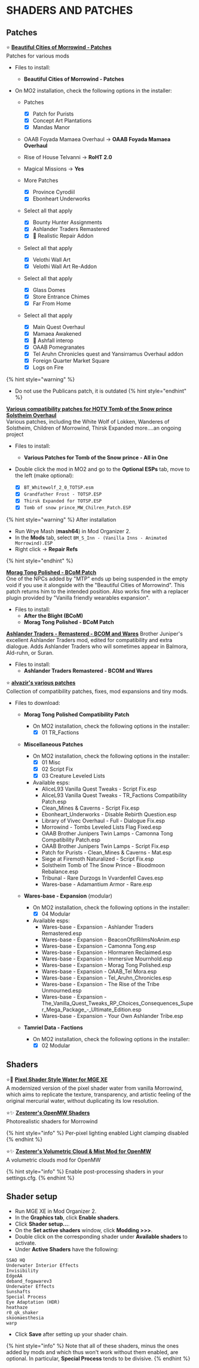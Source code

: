 # SHADERS AND PATCHES

## Patches

⭐ [**Beautiful Cities of Morrowind - Patches**](https://www.nexusmods.com/morrowind/mods/49231)\
Patches for various mods

* Files to install:
  * **Beautiful Cities of Morrowind - Patches**

* On MO2 installation, check the following options in the installer:
  * Patches
    * [x] Patch for Purists
    * [x] Concept Art Plantations
    * [x] Mandas Manor
  * OAAB Foyada Mamaea Overhaul -> **OAAB Foyada Mamaea Overhaul**
  * Rise of House Telvanni -> **RoHT 2.0**
  * Magical Missions -> **Yes**

  * More Patches
    * [x] Province Cyrodiil
    * [x] Ebonheart Underworks

  * Select all that apply
    * [x] Bounty Hunter Assignments
    * [x] Ashlander Traders Remastered
    * [x] 📃 Realistic Repair Addon

  * Select all that apply
    * [x] Velothi Wall Art
    * [x] Velothi Wall Art Re-Addon

  * Select all that apply
    * [x] Glass Domes
    * [x] Store Entrance Chimes
    * [x] Far From Home

  * Select all that apply
    * [x] Main Quest Overhaul
    * [x] Mamaea Awakened
    * [x] 📃 Ashfall interop
    * [x] OAAB Pomegranates
    * [x] Tel Aruhn Chronicles quest and Yansirramus Overhaul addon
    * [x] Foreign Quarter Market Square
    * [x] Logs on Fire

{% hint style="warning" %}
* Do not use the Publicans patch, it is outdated
{% hint style="endhint" %}

[**Various compatibility patches for HOTV Tomb of the Snow prince Solstheim Overhaul**](https://www.nexusmods.com/morrowind/mods/48422)\
 Various patches, including the White Wolf of Lokken, Wanderes of Solstheim, Children of Morrowind, Thirsk Expanded more....an ongoing project

* Files to install:
  * **Various Patches for Tomb of the Snow prince - All in One**

* Double click the mod in MO2 and go to the **Optional ESPs** tab, move to the left (make optional):
  * [x] `BT_Whitewolf_2_0_TOTSP.esm`
  * [x] `Grandfather Frost - TOTSP.ESP`
  * [x] `Thirsk Expanded for TOTSP.ESP`
  * [x] `Tomb of snow prince_MW_Chilren_Patch.ESP`

{% hint style="warning" %}
After installation

* Run Wrye Mash (**mash64**) in Mod Organizer 2.
* In the **Mods** tab, select `BM_S_Inn - (Vanilla Inns - Animated Morrowind).ESP`
* Right click -> **Repair Refs**

{% hint style="endhint" %}

[**Morag Tong Polished - BCoM Patch**](https://www.nexusmods.com/morrowind/mods/51194)\
One of the NPCs added by "MTP" ends up being suspended in the empty void if you use it alongside with the "Beautiful Cities of Morrowind". This patch returns him to the intended position. Also works fine with a replacer plugin provided by "Vanilla friendly wearables expansion".

* Files to install:
  * **After the Blight (BCoM)**
  * **Morag Tong Polished - BCoM Patch**

[**Ashlander Traders - Remastered - BCOM and Wares**](https://www.nexusmods.com/morrowind/mods/48009)
Brother Juniper's excellent Ashlander Traders mod, edited for compatibility and extra dialogue. Adds Ashlander Traders who will sometimes appear in Balmora, Ald-ruhn, or Suran.

* Files to install:
  * **Ashlander Traders Remastered - BCOM and Wares**

⭐ [**alvazir's various patches**](https://www.nexusmods.com/morrowind/mods/48955)\
Collection of compatibility patches, fixes, mod expansions and tiny mods.

* Files to download:
  * **Morag Tong Polished Compatibility Patch**

    * On MO2 installation, check the following options in the installer:
      * [x] 01 TR_Factions

  * **Miscellaneous Patches**

    * On MO2 installation, check the following options in the installer:
      * [x] 01 Misc
      * [x] 02 Script Fix
      * [x] 03 Creature Leveled Lists

    * Available esps:
      * AliceL93 Vanilla Quest Tweaks - Script Fix.esp
      * AliceL93 Vanilla Quest Tweaks - TR_Factions Compatibility Patch.esp
      * Clean_Mines & Caverns - Script Fix.esp
      * Ebonheart_Underworks - Disable Rebirth Question.esp
      * Library of Vivec Overhaul - Full - Dialogue Fix.esp
      * Morrowind - Tombs Leveled Lists Flag Fixed.esp
      * OAAB Brother Junipers Twin Lamps - Camonna Tong Compatibility Patch.esp
      * OAAB Brother Junipers Twin Lamps - Script Fix.esp
      * Patch for Purists - Clean_Mines & Caverns - Mat.esp
      * Siege at Firemoth Naturalized - Script Fix.esp
      * Solstheim Tomb of The Snow Prince - Bloodmoon Rebalance.esp
      * Tribunal - Rare Durzogs In Vvardenfell Caves.esp
      * Wares-base - Adamantium Armor - Rare.esp

  * **Wares-base - Expansion** (modular)

    * On MO2 installation, check the following options in the installer:
      * [x] 04 Modular

    * Available esps:
      * Wares-base - Expansion - Ashlander Traders Remastered.esp
      * Wares-base - Expansion - BeaconOfstRilmsNoAnim.esp
      * Wares-base - Expansion - Camonna Tong.esp
      * Wares-base - Expansion - Hlormaren Reclaimed.esp
      * Wares-base - Expansion - Immersive Mournhold.esp
      * Wares-base - Expansion - Morag Tong Polished.esp
      * Wares-base - Expansion - OAAB_Tel Mora.esp
      * Wares-base - Expansion - Tel_Aruhn_Chronicles.esp
      * Wares-base - Expansion - The Rise of the Tribe Unmourned.esp
      * Wares-base - Expansion - The_Vanilla_Quest_Tweaks_RP_Choices_Consequences_Super_Mega_Package_-_Ultimate_Edition.esp
      * Wares-base - Expansion - Your Own Ashlander Tribe.esp

  * **Tamriel Data - Factions**

    * On MO2 installation, check the following options in the installer:
      * [x] 02 Modular

## Shaders

⭐📃 [**Pixel Shader Style Water for MGE XE**](https://www.nexusmods.com/morrowind/mods/50044)\
A modernized version of the pixel shader water from vanilla Morrowind, which aims to replicate the texture, transparency, and artistic feeling of the original mercurial water, without duplicating its low resolution.

⭐✨ [**Zesterer's OpenMW Shaders**](https://github.com/zesterer/openmw-shaders/tree/openmw-0.48)\
Photorealistic shaders for Morrowind

{% hint style="info" %}
Per-pixel lighting enabled
Light clamping disabled
{% endhint %}

⭐✨ [**Zesterer's Volumetric Cloud & Mist Mod for OpenMW**](https://github.com/zesterer/openmw-volumetric-clouds)\
 A volumetric clouds mod for OpenMW

{% hint style="info" %}
Enable post-processing shaders in your settings.cfg.
{% endhint %}

## Shader setup

* Run MGE XE in Mod Organizer 2.
* In the **Graphics tab**, click **Enable shaders**.
* Click **Shader setup...**.
* On the **Set active shaders** window, click **Modding >>>**.
* Double click on the corresponding shader under **Available shaders** to activate.
* Under **Active Shaders** have the following:

```text
SSAO HQ
Underwater Interior Effects
Invisibility
EdgeAA
deband_fogawarev3
Underwater Effects
Sunshafts
Special Process
Eye Adaptation (HDR)
heathaze
r0_qk_shaker
skoomaesthesia
warp
```

* Click **Save** after setting up your shader chain.

{% hint style="info" %}
Note that all of these shaders, minus the ones added by mods and which thus won't work without them enabled, are optional. In particular, **Special Process** tends to be divisive.
{% endhint %}
